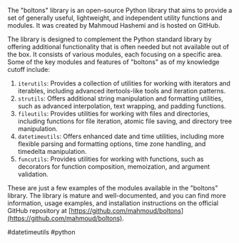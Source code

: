 The "boltons" library is an open-source Python library that aims to provide a set of generally useful, lightweight, and independent utility functions and modules. It was created by Mahmoud Hashemi and is hosted on GitHub.

The library is designed to complement the Python standard library by offering additional functionality that is often needed but not available out of the box. It consists of various modules, each focusing on a specific area. Some of the key modules and features of "boltons" as of my knowledge cutoff include:

1.  `iterutils`: Provides a collection of utilities for working with iterators and iterables, including advanced itertools-like tools and iteration patterns.
2.  `strutils`: Offers additional string manipulation and formatting utilities, such as advanced interpolation, text wrapping, and padding functions.
3.  `fileutils`: Provides utilities for working with files and directories, including functions for file iteration, atomic file saving, and directory tree manipulation.
4.  `datetimeutils`: Offers enhanced date and time utilities, including more flexible parsing and formatting options, time zone handling, and timedelta manipulation.
5.  `funcutils`: Provides utilities for working with functions, such as decorators for function composition, memoization, and argument validation.

These are just a few examples of the modules available in the "boltons" library. The library is mature and well-documented, and you can find more information, usage examples, and installation instructions on the official GitHub repository at [https://github.com/mahmoud/boltons](https://github.com/mahmoud/boltons).

<!-- Keywords -->
#datetimeutils #python
<!-- /Keywords -->
